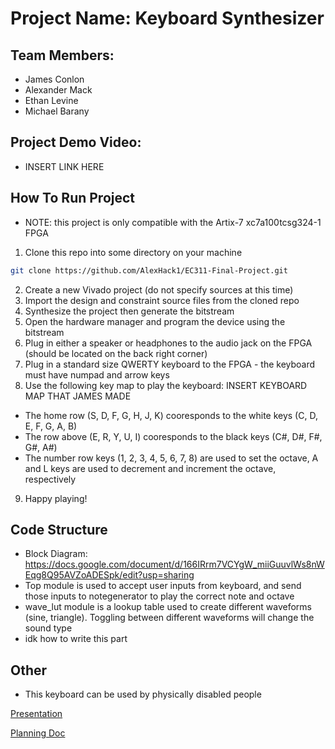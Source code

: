 # Project Name: Keyboard Synthesizer
## Team Members:
- James Conlon
- Alexander Mack
- Ethan Levine
- Michael Barany
## Project Demo Video:
- INSERT LINK HERE
## How To Run Project
- NOTE: this project is only compatible with the Artix-7 xc7a100tcsg324-1 FPGA
1. Clone this repo into some directory on your machine
```bash
git clone https://github.com/AlexHack1/EC311-Final-Project.git
```
2. Create a new Vivado project (do not specify sources at this time)
3. Import the design and constraint source files from the cloned repo
4. Synthesize the project then generate the bitstream
5. Open the hardware manager and program the device using the bitstream
6. Plug in either a speaker or headphones to the audio jack on the FPGA (should be located on the back right corner)
7. Plug in a standard size QWERTY keyboard to the FPGA - the keyboard must have numpad and arrow keys
8. Use the following key map to play the keyboard: INSERT KEYBOARD MAP THAT JAMES MADE
- The home row (S, D, F, G, H, J, K) cooresponds to the white keys (C, D, E, F, G, A, B)
- The row above (E, R, Y, U, I) cooresponds to the black keys (C#, D#, F#, G#, A#)
- The number row keys (1, 2, 3, 4, 5, 6, 7, 8) are used to set the octave, A and L keys are used to decrement and increment the octave, respectively
9. Happy playing!
## Code Structure
- Block Diagram: https://docs.google.com/document/d/166IRrm7VCYgW_miiGuuvlWs8nWEqg8Q95AVZoADESpk/edit?usp=sharing
- Top module is used to accept user inputs from keyboard, and send those inputs to notegenerator to play the correct note and octave
- wave_lut module is a lookup table used to create different waveforms (sine, triangle). Toggling between different waveforms will change the sound type
- idk how to write this part
## Other
- This keyboard can be used by physically disabled people


[Presentation](https://docs.google.com/presentation/d/1KdgBcJ44fEv6qghZ1U9QxBsIMdMlq52oRwmxUYjcXJE/edit?usp=sharing)

[Planning Doc](https://docs.google.com/document/d/166IRrm7VCYgW_miiGuuvlWs8nWEqg8Q95AVZoADESpk/edit?usp=sharing)
